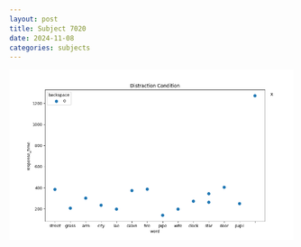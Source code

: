 ```yaml
---
layout: post
title: Subject 7020
date: 2024-11-08
categories: subjects
---
```


![](data/7020/run-28/7020_rt_acc_fuzzy_delay.png)
